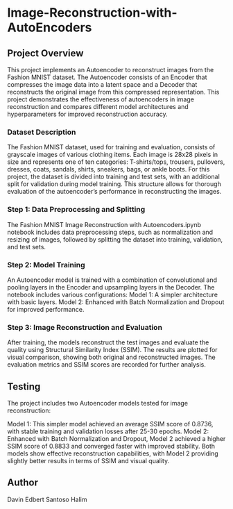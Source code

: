 # Image-Reconstruction-with-AutoEncoders

## Project Overview
This project implements an Autoencoder to reconstruct images from the Fashion MNIST dataset. The Autoencoder consists of an Encoder that compresses the image data into a latent space and a Decoder that reconstructs the original image from this compressed representation. This project demonstrates the effectiveness of autoencoders in image reconstruction and compares different model architectures and hyperparameters for improved reconstruction accuracy.

### Dataset Description
The Fashion MNIST dataset, used for training and evaluation, consists of grayscale images of various clothing items. Each image is 28x28 pixels in size and represents one of ten categories: T-shirts/tops, trousers, pullovers, dresses, coats, sandals, shirts, sneakers, bags, or ankle boots. For this project, the dataset is divided into training and test sets, with an additional split for validation during model training. This structure allows for thorough evaluation of the autoencoder’s performance in reconstructing the images.

### Step 1: Data Preprocessing and Splitting
The Fashion MNIST Image Reconstruction with Autoencoders.ipynb notebook includes data preprocessing steps, such as normalization and resizing of images, followed by splitting the dataset into training, validation, and test sets.

### Step 2: Model Training
An Autoencoder model is trained with a combination of convolutional and pooling layers in the Encoder and upsampling layers in the Decoder. The notebook includes various configurations:
Model 1: A simpler architecture with basic layers.
Model 2: Enhanced with Batch Normalization and Dropout for improved performance.

### Step 3: Image Reconstruction and Evaluation
After training, the models reconstruct the test images and evaluate the quality using Structural Similarity Index (SSIM). The results are plotted for visual comparison, showing both original and reconstructed images.
The evaluation metrics and SSIM scores are recorded for further analysis.

## Testing
The project includes two Autoencoder models tested for image reconstruction:

Model 1: This simpler model achieved an average SSIM score of 0.8736, with stable training and validation losses after 25-30 epochs.
Model 2: Enhanced with Batch Normalization and Dropout, Model 2 achieved a higher SSIM score of 0.8833 and converged faster with improved stability.
Both models show effective reconstruction capabilities, with Model 2 providing slightly better results in terms of SSIM and visual quality.

## Author
Davin Edbert Santoso Halim
